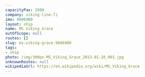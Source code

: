 ```yaml
---
capacityPax: 2800
company: viking-line-fi
imo: 9606900
layout: ship
name: MS Viking Grace
outOfScope: null
routes: []
slug: ms-viking-grace-9606900
tags:
- ship
photo: /img/300px-MS_Viking_Grace_2013-01-28_001.jpg
unknownRoutes: null
wikipediaUrl: https://en.wikipedia.org/wiki/MS_Viking_Grace
---
```

